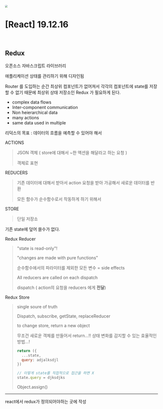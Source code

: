 <img src="/Users/kwansikkim/Downloads/react.png" style="zoom:50%;" />

# [React] 19.12.16

<br />



## Redux

오픈소스 자바스크립트 라이브러리

애플리케이션 상태를 관리하기 위해 디자인됨

Router 를 도입하는 순간 최상위 컴포넌트가 없어져서 각각의 컴포넌트에 state를 저장할 수 없기 때문에 최상위 상태 저장소인 Redux 가 필요하게 된다.

- complex data flows 
- Inter-component communication
- Non heierarchical data
- many actions
- same data used in multiple 



리덕스의 목표 : 데이터의 흐름을 예측할 수 있어야 해서

ACTIONS

> JSON 객체 ( store에 대해서 ~한 액션을 해달라고 하는 요청 )
>
> 객체로 표현

REDUCERS

> 기존 데이터에 대해서 받아서 action 요청을 받아 가공해서 새로운 데이터를 반환
>
> 모든 함수가 순수함수로서 작동하게 하기 위해서

STORE

>단일 저장소



기존 state에 덮어 쓸수가 없다. 

Redux Reducer 

> "state is read-only"! 
>
> "changes are made with pure functions"
>
> 순수함수에서의 파라미터를 제외한 모든 변수 = side effects
>
> All reducers are called on each dispatch
>
> dispatch ( action의 요청을 reducers 에게 **전달**)

Redux Store

> single soure of truth
>
> Dispatch, subscribe, getState, replaceReducer
>
> to change store, return a new object
>
> 무조건 새로운 객체를 만들어서 return...!! 상태 변화를 감지할 수 있는 효율적인 방법...!
>
> ~~~jsx
> return ({
> 	...state,
> 	query: adjalksdjl
> })
> 
> // 이렇게 state를 직접적으로 접근을 하면 X
> state.query = djksdjks
> ~~~
>
> Object.assign()
>
> 

---

react에서 redux가 정의되어야하는 곳에 작성